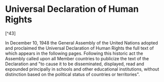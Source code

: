 Universal Declaration of Human Rights
=====================================

[^43]

In December 10, 1948 the General Assembly of the United Nations adopted
and proclaimed the Universal Declaration of Human Rights the full text
of which appears in the following pages. Following this historic act the
Assembly called upon all Member countries to publicize the text of the
Declaration and "to cause it to be disseminated, displayed, read and
expounded principally in schools and other educational institutions,
without distinction based on the political status of countries or
territories".


